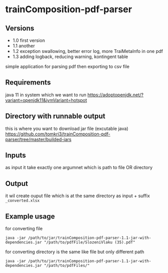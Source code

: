 # trainComposition-pdf-parser

## Versions
- 1.0 first version
- 1.1 another
- 1.2 exception swallowing, better error log, more TraiMetaInfo in one pdf
- 1.3 adding logback, reducing warning, kontingent table

simple application for parsing pdf then exporting to csv file
## Requirements
java 11 in system which we want to run
https://adoptopenjdk.net/?variant=openjdk11&jvmVariant=hotspot

## Directory with runnable output
this is where you want to download jar file (excutable java) 
https://github.com/tomkri3/trainComposition-pdf-parser/tree/master/builded-jars

## Inputs
as input it take exactly one argumnet which is path to file OR directory

## Output
it wil create ouput file which is at the same directory as input + suffix `_converted.xlsx`

## Example usage
for converting file

`java -jar /path/to/jar/trainComposition-pdf-parser-1.1-jar-with-dependencies.jar "/path/to/pdfFile/SlozeniVlaku (35).pdf"`

for converting directory is the same like file but only different path

`java -jar /path/to/jar/trainComposition-pdf-parser-1.1-jar-with-dependencies.jar "/path/to/pdfFiles/"`

